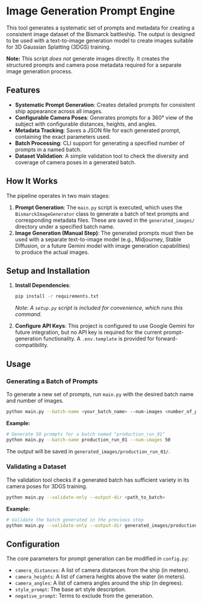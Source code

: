# Image Generation Prompt Engine

This tool generates a systematic set of prompts and metadata for creating a consistent image dataset of the Bismarck battleship. The output is designed to be used with a text-to-image generation model to create images suitable for 3D Gaussian Splatting (3DGS) training.

**Note:** This script *does not* generate images directly. It creates the structured prompts and camera pose metadata required for a separate image generation process.

## Features

-   **Systematic Prompt Generation**: Creates detailed prompts for consistent ship appearance across all images.
-   **Configurable Camera Poses**: Generates prompts for a 360° view of the subject with configurable distances, heights, and angles.
-   **Metadata Tracking**: Saves a JSON file for each generated prompt, containing the exact parameters used.
-   **Batch Processing**: CLI support for generating a specified number of prompts in a named batch.
-   **Dataset Validation**: A simple validation tool to check the diversity and coverage of camera poses in a generated batch.

## How It Works

The pipeline operates in two main stages:

1.  **Prompt Generation**: The `main.py` script is executed, which uses the `BismarckImageGenerator` class to generate a batch of text prompts and corresponding metadata files. These are saved in the `generated_images/` directory under a specified batch name.
2.  **Image Generation (Manual Step)**: The generated prompts must then be used with a separate text-to-image model (e.g., Midjourney, Stable Diffusion, or a future Gemini model with image generation capabilities) to produce the actual images.

## Setup and Installation

1.  **Install Dependencies**:
    ```bash
    pip install -r requirements.txt
    ```
    *Note: A `setup.py` script is included for convenience, which runs this command.*

2.  **Configure API Keys**:
    This project is configured to use Google Gemini for future integration, but no API key is required for the current prompt-generation functionality. A `.env.template` is provided for forward-compatibility.

## Usage

### Generating a Batch of Prompts

To generate a new set of prompts, run `main.py` with the desired batch name and number of images.

```bash
python main.py --batch-name <your_batch_name> --num-images <number_of_prompts>
```

**Example:**

```bash
# Generate 50 prompts for a batch named "production_run_01"
python main.py --batch-name production_run_01 --num-images 50
```

The output will be saved in `generated_images/production_run_01/`.

### Validating a Dataset

The validation tool checks if a generated batch has sufficient variety in its camera poses for 3DGS training.

```bash
python main.py --validate-only --output-dir <path_to_batch>
```

**Example:**

```bash
# Validate the batch generated in the previous step
python main.py --validate-only --output-dir generated_images/production_run_01
```

## Configuration

The core parameters for prompt generation can be modified in `config.py`:

-   `camera_distances`: A list of camera distances from the ship (in meters).
-   `camera_heights`: A list of camera heights above the water (in meters).
-   `camera_angles`: A list of camera angles around the ship (in degrees).
-   `style_prompt`: The base art style description.
-   `negative_prompt`: Terms to exclude from the generation.
